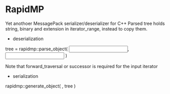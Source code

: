 RapidMP
=======

Yet anothoer MessagePack serializer/deserializer for C++
Parsed tree holds string, binary and extension in iterator_range, instead to copy them.

* deserialization

tree = rapidmp::parse_object( <input iterator begin>, <input iterator end> )

Note that forward_traversal or successor is required for the input iterator

* serialization

rapidmp::generate_object( <output iterator>, tree )


